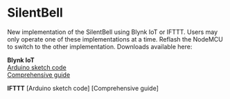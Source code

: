 # SilentBell
New implementation of the SilentBell using Blynk IoT or IFTTT. Users may only operate one of these implementations at a time. Reflash the NodeMCU to switch to the other implementation. Downloads available here:

**Blynk IoT** <br />
[Arduino sketch code](https://github.com/Make-Stuff4U/SilentBell/blob/main/Code%20based%20on%20Blynk%20IoT.zip) <br />
[Comprehensive guide](https://github.com/Make-Stuff4U/SilentBell/blob/main/Doorbell%20Set%20Up%20Guide%20using%20Blynk%20IoT.pdf) <br />

**IFTTT**
[Arduino sketch code]
[Comprehensive guide]
